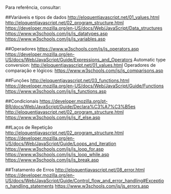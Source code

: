 Para referência, consultar:

##Variáveis e tipos de dados
http://eloquentjavascript.net/01_values.html
http://eloquentjavascript.net/02_program_structure.html
https://developer.mozilla.org/en-US/docs/Web/JavaScript/Data_structures
https://www.w3schools.com/js/js_datatypes.asp
https://www.w3schools.com/js/js_variables.asp

##Operadores
https://www.w3schools.com/js/js_operators.asp
https://developer.mozilla.org/en-US/docs/Web/JavaScript/Guide/Expressions_and_Operators
Automatic type conversion: http://eloquentjavascript.net/01_values.html
Operadores de comparação e lógicos: https://www.w3schools.com/js/js_comparisons.asp

##Funções
http://eloquentjavascript.net/03_functions.html
https://developer.mozilla.org/en-US/docs/Web/JavaScript/Guide/Functions
https://www.w3schools.com/js/js_functions.asp

##Condicionais
https://developer.mozilla.org/pt-BR/docs/Web/JavaScript/Guide/Declara%C3%A7%C3%B5es
http://eloquentjavascript.net/02_program_structure.html
https://www.w3schools.com/js/js_if_else.asp

##Laços de Repetição
http://eloquentjavascript.net/02_program_structure.html
https://developer.mozilla.org/en-US/docs/Web/JavaScript/Guide/Loops_and_iteration
https://www.w3schools.com/js/js_loop_for.asp
https://www.w3schools.com/js/js_loop_while.asp
https://www.w3schools.com/js/js_break.asp

##Tratamento de Erros
http://eloquentjavascript.net/08_error.html
https://developer.mozilla.org/en-US/docs/Web/JavaScript/Guide/Control_flow_and_error_handling#Exception_handling_statements
https://www.w3schools.com/js/js_errors.asp